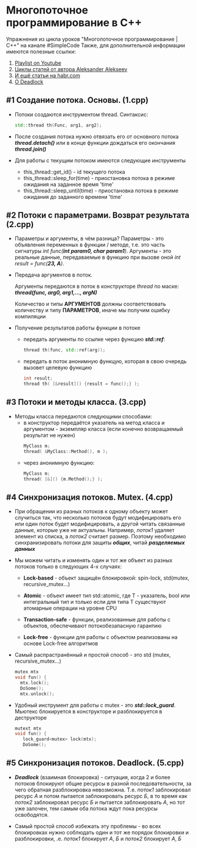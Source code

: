 # Многопоточное программирование в C++
Упражнения из цикла уроков "Многопоточное программирование | C++" на канале \#SimpleCode
Также, для дополнительной информации имеются полезные ссылки:
1. [Playlist on Youtube](https://www.youtube.com/playlist?list=PLQOaTSbfxUtAc_RpyDiWCHq0YTzLtVSD0)
2. [Циклы статей от автора Aleksander Alekseev](https://eax.me/cpp-multithreading/)
3. [И ещё статьи на habr.com](https://habr.com/post/182610/)
4. [О Deadlock](https://habr.com/post/119438/)

## \#1 Создание потока. Основы. (1.cpp)
- Потоки создаются инструментом thread. Синтаксис:
  ```cpp
  std::thread th(Func, arg1, arg2);
  ```
- После создания потока нужно отвязать его от основного потока ***thread.detach()*** или в конце функции дождаться его окончания ***thread.join()***

- Для работы с текущим потоком имеются следующие инструменты
  + this_thread::get_id() - id текущего потока
  + this_thread::sleep_for(time) - приостановка потока в режиме ожидания на заданное время 'time'
  + this_thread::sleep_until(time) - приостановка потока в режиме ожидания до заданного времени 'time'
  

## \#2 Потоки с параметрами. Возврат результата (2.cpp)
- Параметры и аргументы, в чём разница? Параметры - это объявления переменных в функции / методе, т.е. это часть сигнатуры *int func(***int param0, char param1***)*. Аргументы - это реальные данные, передаваемые в функцию при вызове оной *int result = func(***23, A***)*.

- Передача аргументов в поток.

  Аргументы передаются в поток в конструкторе *thread* по маске: ***thread(func, arg0, arg1,..., argN)***

  Количество и типы **АРГУМЕНТОВ** должны соответствовать количеству и типу **ПАРАМЕТРОВ**, иначе мы получим ошибку компиляции

- Получение результатов работы функции в потоке
  + передать аргументы по ссылке через функцию ***std::ref***:
     ```cpp
     thread th(func, std::ref(arg));
     ```
  + передать в поток анонимную функцую, которая в свою очередь вызовет целевую функцию
     ```cpp
     int result;
     thread th( [&result]() {result = func();} );
     ```


## \#3 Потоки и методы класса. (3.cpp)
- Методы класса передаются следующими способами:
  + в конструктор передаётся указатель на метод класса и аргументом - экземпляр класса (если конечно возвращаемый результат не нужен)
     ```cpp
     MyClass m;
     thread( &MyClass::Method(), m );
     ```
  + через анонимную функцию:
     ```cpp
     MyClass m;
     thread( [&]() {m.Method();} );
     ```

     
## \#4 Синхронизация потоков. Mutex. (4.cpp)
- При обращении из разных потоков к одному объекту может случиться так, что несколько потоков будут модифицировать его
  или один поток будет модифицировать, а другой читать связанные данные, которые уже не актуальны. 
  Например, *поток1* удаляет элемент из списка, а *поток2* считает размер.
  Поэтому необходимо синхранизировать потоки для защиты ***общих***, читай ***разделяемых данных***

- Мы можем читать и изменять один и тот же объект из разных потоков только в следующих 4-х случаях:

  + **Lock-based** - объект защищён блокировкой: spin-lock, std(mutex, recursive_mutex...)
  
  + **Atomic** - объект имеет тип std::atomic<T>, где T - указатель, bool или интегральный тип и только
     если для типа T существуют атомарные операции на уровне CPU
  
  + **Transaction-safe** - функции, реализованные для работы с объектов, обеспечивают потокобезапасную гарантию
  
  + **Lock-free** - функции для работы с объектом реализованы на основе Lock-free алгоритмов

- Самый распрастранённый и простой способ - это std (mutex, recursive_mutex...)
  ```cpp
  mutex mtx
  void fun() {
    mtx.lock();
    DoSome();
    mtx.unlock();
  ```
  
- Удобный инструмент для работы с mutex - это ***std::lock_guard***. Мьютекс блокируется в конструкторе и разблокируется в деструкторе
  ```cpp
  mutext mtx
  void fun() {
     lock_guard<mutex> lock(mtx);
     DoSome();
  ```
 
 
## \#5 Синхронизация потоков. Deadlock. (5.cpp)
 - ***Deadlock*** (взаимная блокировка) - ситуация, когда 2 и более потоков блокируют общие ресурсы в разной последовательности, за чего обратная разблокировка  невозможна.
  Т.е. *поток1* заблокировал ресурс *А* и потом пытается заблокировать ресурс *Б*, в то время как *поток2* заблокировал ресурс *Б* и пытается заблокировать *А*,
  но тот уже залочен, тем самым оба потока ждут пока ресурсы освободятся.

- Самый простой способ избежать эту проблемы - во всех блокировках нужно соблюдать один и тот же порядок блокировки и разблокировки, .е. *поток1* блокирует *А*, *Б* и *поток2* блокирует *А*, *Б* 
